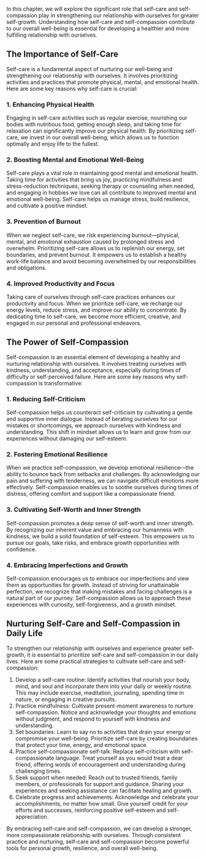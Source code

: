 
In this chapter, we will explore the significant role that self-care and self-compassion play in strengthening our relationship with ourselves for greater self-growth. Understanding how self-care and self-compassion contribute to our overall well-being is essential for developing a healthier and more fulfilling relationship with ourselves.

## The Importance of Self-Care

Self-care is a fundamental aspect of nurturing our well-being and strengthening our relationship with ourselves. It involves prioritizing activities and practices that promote physical, mental, and emotional health. Here are some key reasons why self-care is crucial:

### 1\. Enhancing Physical Health

Engaging in self-care activities such as regular exercise, nourishing our bodies with nutritious food, getting enough sleep, and taking time for relaxation can significantly improve our physical health. By prioritizing self-care, we invest in our overall well-being, which allows us to function optimally and enjoy life to the fullest.

### 2\. Boosting Mental and Emotional Well-Being

Self-care plays a vital role in maintaining good mental and emotional health. Taking time for activities that bring us joy, practicing mindfulness and stress-reduction techniques, seeking therapy or counseling when needed, and engaging in hobbies we love can all contribute to improved mental and emotional well-being. Self-care helps us manage stress, build resilience, and cultivate a positive mindset.

### 3\. Prevention of Burnout

When we neglect self-care, we risk experiencing burnout—physical, mental, and emotional exhaustion caused by prolonged stress and overwhelm. Prioritizing self-care allows us to replenish our energy, set boundaries, and prevent burnout. It empowers us to establish a healthy work-life balance and avoid becoming overwhelmed by our responsibilities and obligations.

### 4\. Improved Productivity and Focus

Taking care of ourselves through self-care practices enhances our productivity and focus. When we prioritize self-care, we recharge our energy levels, reduce stress, and improve our ability to concentrate. By dedicating time to self-care, we become more efficient, creative, and engaged in our personal and professional endeavors.

## The Power of Self-Compassion

Self-compassion is an essential element of developing a healthy and nurturing relationship with ourselves. It involves treating ourselves with kindness, understanding, and acceptance, especially during times of difficulty or self-perceived failure. Here are some key reasons why self-compassion is transformative:

### 1\. Reducing Self-Criticism

Self-compassion helps us counteract self-criticism by cultivating a gentle and supportive inner dialogue. Instead of berating ourselves for our mistakes or shortcomings, we approach ourselves with kindness and understanding. This shift in mindset allows us to learn and grow from our experiences without damaging our self-esteem.

### 2\. Fostering Emotional Resilience

When we practice self-compassion, we develop emotional resilience—the ability to bounce back from setbacks and challenges. By acknowledging our pain and suffering with tenderness, we can navigate difficult emotions more effectively. Self-compassion enables us to soothe ourselves during times of distress, offering comfort and support like a compassionate friend.

### 3\. Cultivating Self-Worth and Inner Strength

Self-compassion promotes a deep sense of self-worth and inner strength. By recognizing our inherent value and embracing our humanness with kindness, we build a solid foundation of self-esteem. This empowers us to pursue our goals, take risks, and embrace growth opportunities with confidence.

### 4\. Embracing Imperfections and Growth

Self-compassion encourages us to embrace our imperfections and view them as opportunities for growth. Instead of striving for unattainable perfection, we recognize that making mistakes and facing challenges is a natural part of our journey. Self-compassion allows us to approach these experiences with curiosity, self-forgiveness, and a growth mindset.

## Nurturing Self-Care and Self-Compassion in Daily Life

To strengthen our relationship with ourselves and experience greater self-growth, it is essential to prioritize self-care and self-compassion in our daily lives. Here are some practical strategies to cultivate self-care and self-compassion:

1. Develop a self-care routine: Identify activities that nourish your body, mind, and soul and incorporate them into your daily or weekly routine. This may include exercise, meditation, journaling, spending time in nature, or engaging in creative pursuits.
2. Practice mindfulness: Cultivate present-moment awareness to nurture self-compassion. Notice and acknowledge your thoughts and emotions without judgment, and respond to yourself with kindness and understanding.
3. Set boundaries: Learn to say no to activities that drain your energy or compromise your well-being. Prioritize self-care by creating boundaries that protect your time, energy, and emotional space.
4. Practice self-compassionate self-talk: Replace self-criticism with self-compassionate language. Treat yourself as you would treat a dear friend, offering words of encouragement and understanding during challenging times.
5. Seek support when needed: Reach out to trusted friends, family members, or professionals for support and guidance. Sharing your experiences and seeking assistance can facilitate healing and growth.
6. Celebrate progress and achievements: Acknowledge and celebrate your accomplishments, no matter how small. Give yourself credit for your efforts and successes, reinforcing positive self-esteem and self-appreciation.

By embracing self-care and self-compassion, we can develop a stronger, more compassionate relationship with ourselves. Through consistent practice and nurturing, self-care and self-compassion become powerful tools for personal growth, resilience, and overall well-being.
